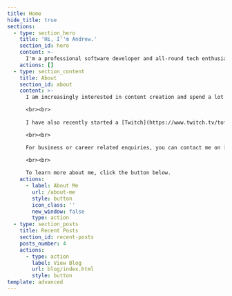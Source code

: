 ```yaml
---
title: Home
hide_title: true
sections:
  - type: section_hero
    title: 'Hi, I''m Andrew.'
    section_id: hero
    content: >-
      I'm a professional software developer and all-round tech enthusiast living in Nottinghamshire, UK.
    actions: []
  - type: section_content
    title: About
    section_id: about
    content: >-
      I am increasingly interested in content creation and spend a lot of my spare time creating [YouTube](https://www.youtube.com/channel/UClmUNAKtp0lgoWM5kvoYI1A) videos, many of which I have highlighted in my blogs. 

      <br><br>
      
      I have also recently started a [Twitch](https://www.twitch.tv/tofunirvana) channel.

      <br><br>

      For business or career related enquiries, you can contact me on [LinkedIn](https://www.linkedin.com/in/andrew-ellwood-15abba57/).
      
      <br><br>

      To learn more about me, click the button below.
    actions:
      - label: About Me
        url: /about-me
        style: button
        icon_class: ''
        new_window: false
        type: action
  - type: section_posts
    title: Recent Posts
    section_id: recent-posts
    posts_number: 4
    actions:
      - type: action
        label: View Blog
        url: blog/index.html
        style: button
template: advanced
---
```

